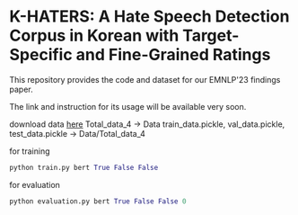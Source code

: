 # K-HATERS: A Hate Speech Detection Corpus in Korean with Target-Specific and Fine-Grained Ratings

This repository provides the code and dataset for our EMNLP'23 findings paper.

The link and instruction for its usage will be available very soon.

download data [here](https://huggingface.co/datasets/humane-lab/K-HATERS/tree/main/transformed)
Total_data_4 -> Data
train_data.pickle, val_data.pickle, test_data.pickle -> Data/Total_data_4

for training
```python
python train.py bert True False False
```
for evaluation
```python
python evaluation.py bert True False False 0
```
